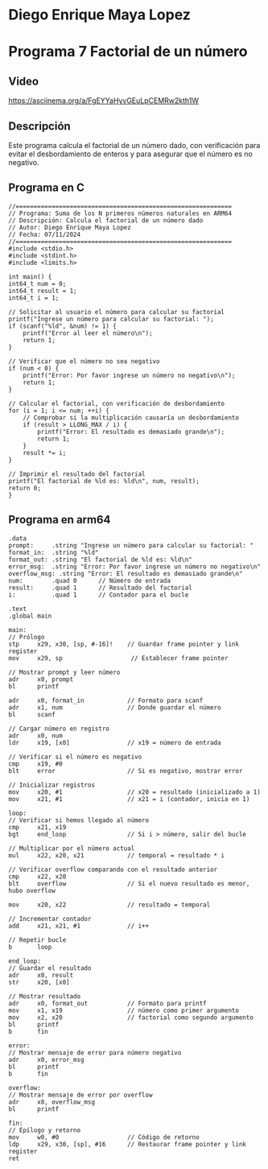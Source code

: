 # Diego Enrique Maya Lopez
# Programa 7 Factorial de un número

## Video
https://asciinema.org/a/FgEYYaHyvGEuLpCEMRw2kth1W

## Descripción
Este programa calcula el factorial de un número dado, con verificación para evitar el desbordamiento de enteros y para asegurar que el número es no negativo.
## Programa en C

    //============================================================
    // Programa: Suma de los N primeros números naturales en ARM64
    // Descripción: Calcula el factorial de un número dado
    // Autor: Diego Enrique Maya Lopez
    // Fecha: 07/11/2024
    //============================================================
    #include <stdio.h>
    #include <stdint.h>
    #include <limits.h>

    int main() {
    int64_t num = 0;
    int64_t result = 1;
    int64_t i = 1;

    // Solicitar al usuario el número para calcular su factorial
    printf("Ingrese un número para calcular su factorial: ");
    if (scanf("%ld", &num) != 1) {
        printf("Error al leer el número\n");
        return 1;
    }

    // Verificar que el número no sea negativo
    if (num < 0) {
        printf("Error: Por favor ingrese un número no negativo\n");
        return 1;
    }

    // Calcular el factorial, con verificación de desbordamiento
    for (i = 1; i <= num; ++i) {
        // Comprobar si la multiplicación causaría un desbordamiento
        if (result > LLONG_MAX / i) {
            printf("Error: El resultado es demasiado grande\n");
            return 1;
        }
        result *= i;
    }

    // Imprimir el resultado del factorial
    printf("El factorial de %ld es: %ld\n", num, result);
    return 0;
    }

## Programa en arm64

    .data
    prompt:     .string "Ingrese un número para calcular su factorial: "
    format_in:  .string "%ld"
    format_out: .string "El factorial de %ld es: %ld\n"
    error_msg:  .string "Error: Por favor ingrese un número no negativo\n"
    overflow_msg: .string "Error: El resultado es demasiado grande\n"
    num:        .quad 0      // Número de entrada
    result:     .quad 1      // Resultado del factorial
    i:          .quad 1      // Contador para el bucle

    .text
    .global main

    main:
    // Prólogo
    stp     x29, x30, [sp, #-16]!    // Guardar frame pointer y link register
    mov     x29, sp                   // Establecer frame pointer

    // Mostrar prompt y leer número
    adr     x0, prompt
    bl      printf

    adr     x0, format_in            // Formato para scanf
    adr     x1, num                  // Donde guardar el número
    bl      scanf

    // Cargar número en registro
    adr     x0, num
    ldr     x19, [x0]                // x19 = número de entrada

    // Verificar si el número es negativo
    cmp     x19, #0
    blt     error                    // Si es negativo, mostrar error

    // Inicializar registros
    mov     x20, #1                  // x20 = resultado (inicializado a 1)
    mov     x21, #1                  // x21 = i (contador, inicia en 1)

    loop:
    // Verificar si hemos llegado al número
    cmp     x21, x19           
    bgt     end_loop                 // Si i > número, salir del bucle
    
    // Multiplicar por el número actual
    mul     x22, x20, x21            // temporal = resultado * i
    
    // Verificar overflow comparando con el resultado anterior
    cmp     x22, x20
    blt     overflow                 // Si el nuevo resultado es menor, hubo overflow
    
    mov     x20, x22                 // resultado = temporal
    
    // Incrementar contador
    add     x21, x21, #1             // i++
    
    // Repetir bucle
    b       loop

    end_loop:
    // Guardar el resultado
    adr     x0, result
    str     x20, [x0]

    // Mostrar resultado
    adr     x0, format_out           // Formato para printf
    mov     x1, x19                  // número como primer argumento
    mov     x2, x20                  // factorial como segundo argumento
    bl      printf
    b       fin

    error:
    // Mostrar mensaje de error para número negativo
    adr     x0, error_msg
    bl      printf
    b       fin

    overflow:
    // Mostrar mensaje de error por overflow
    adr     x0, overflow_msg
    bl      printf

    fin:
    // Epílogo y retorno
    mov     w0, #0                   // Código de retorno
    ldp     x29, x30, [sp], #16      // Restaurar frame pointer y link register
    ret
